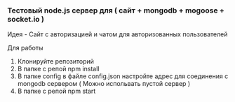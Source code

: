### Тестовый node.js сервер для ( сайт + mongodb + mogoose + socket.io )

Идея - Сайт с авторизацией и чатом для авторизованных пользователей

Для работы 

1) Клонируйте репозиторий 
2) В папке с репой npm install
3) В папке config в файле config.json настройте адрес для соединения с mongodb сервером ( Можно испольвать пустой сервер ) 
4) В папке с репой npm start
